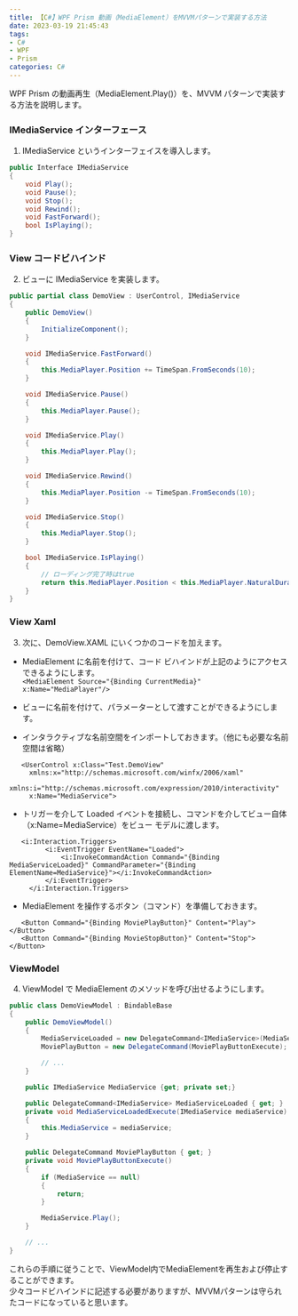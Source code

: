 ```yaml
---
title: 【C#】WPF Prism 動画（MediaElement）をMVVMパターンで実装する方法
date: 2023-03-19 21:45:43
tags:
- C#
- WPF
- Prism
categories: C#
---
```


WPF Prism の動画再生（MediaElement.Play()）を、MVVM パターンで実装する方法を説明します。

### IMediaService インターフェース

1. IMediaService というインターフェイスを導入します。

```cs
public Interface IMediaService
{
    void Play();
    void Pause();
    void Stop();
    void Rewind();
    void FastForward();
    bool IsPlaying();
}
```

### View コードビハインド

2. ビューに IMediaService を実装します。

```cs
public partial class DemoView : UserControl, IMediaService
{
    public DemoView()
    {
        InitializeComponent();
    }

    void IMediaService.FastForward()
    {
        this.MediaPlayer.Position += TimeSpan.FromSeconds(10);
    }

    void IMediaService.Pause()
    {
        this.MediaPlayer.Pause();
    }

    void IMediaService.Play()
    {
        this.MediaPlayer.Play();
    }

    void IMediaService.Rewind()
    {
        this.MediaPlayer.Position -= TimeSpan.FromSeconds(10);
    }

    void IMediaService.Stop()
    {
        this.MediaPlayer.Stop();
    }

    bool IMediaService.IsPlaying()
    {
        // ローディング完了時はtrue
        return this.MediaPlayer.Position < this.MediaPlayer.NaturalDuration;
    }
}
```

### View Xaml

3. 次に、DemoView.XAML にいくつかのコードを加えます。

- MediaElement に名前を付けて、コード ビハインドが上記のようにアクセスできるようにします。  
   `<MediaElement Source="{Binding CurrentMedia}" x:Name="MediaPlayer"/>`

- ビューに名前を付けて、パラメーターとして渡すことができるようにします。
- インタラクティブな名前空間をインポートしておきます。（他にも必要な名前空間は省略）

```xaml
   <UserControl x:Class="Test.DemoView"
     xmlns:x="http://schemas.microsoft.com/winfx/2006/xaml"
     xmlns:i="http://schemas.microsoft.com/expression/2010/interactivity"
     x:Name="MediaService">
```

- トリガーを介して Loaded イベントを接続し、コマンドを介してビュー自体（x:Name=MediaService）をビュー モデルに渡します。

```xaml
   <i:Interaction.Triggers>
         <i:EventTrigger EventName="Loaded">
             <i:InvokeCommandAction Command="{Binding MediaServiceLoaded}" CommandParameter="{Binding ElementName=MediaService}"></i:InvokeCommandAction>
         </i:EventTrigger>
     </i:Interaction.Triggers>
```
- MediaElement を操作するボタン（コマンド）を準備しておきます。
```xaml
   <Button Command="{Binding MoviePlayButton}" Content="Play"></Button> 
   <Button Command="{Binding MovieStopButton}" Content="Stop"></Button> 
```

### ViewModel

4. ViewModel で MediaElement のメソッドを呼び出せるようにします。

```cs
public class DemoViewModel : BindableBase
{
    public DemoViewModel()
    {
        MediaServiceLoaded = new DelegateCommand<IMediaService>(MediaServiceLoadedExecute);
        MoviePlayButton = new DelegateCommand(MoviePlayButtonExecute);

        // ...
    }

    public IMediaService MediaService {get; private set;}

    public DelegateCommand<IMediaService> MediaServiceLoaded { get; }
    private void MediaServiceLoadedExecute(IMediaService mediaService)
    {
        this.MediaService = mediaService;
    }

    public DelegateCommand MoviePlayButton { get; }
    private void MoviePlayButtonExecute()
    {
        if (MediaService == null)
        {
            return;
        }

        MediaService.Play();
    }

    // ...
}
```

これらの手順に従うことで、ViewModel内でMediaElementを再生および停止することができます。  
少々コードビハインドに記述する必要がありますが、MVVMパターンは守られたコードになっていると思います。